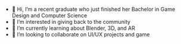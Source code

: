 - 👋 Hi, I’m a recent graduate who just finished her Bachelor in Game Design and Computer Science
- 👀 I’m interested in giving back to the community
- 🌱 I’m currently learning about Blender, 3D, and AR
- 💞️ I’m looking to collaborate on UI/UX projects and game

<!---
blu-octopus/blu-octopus is a ✨ special ✨ repository because its `README.md` (this file) appears on your GitHub profile.
You can click the Preview link to take a look at your changes.
--->
